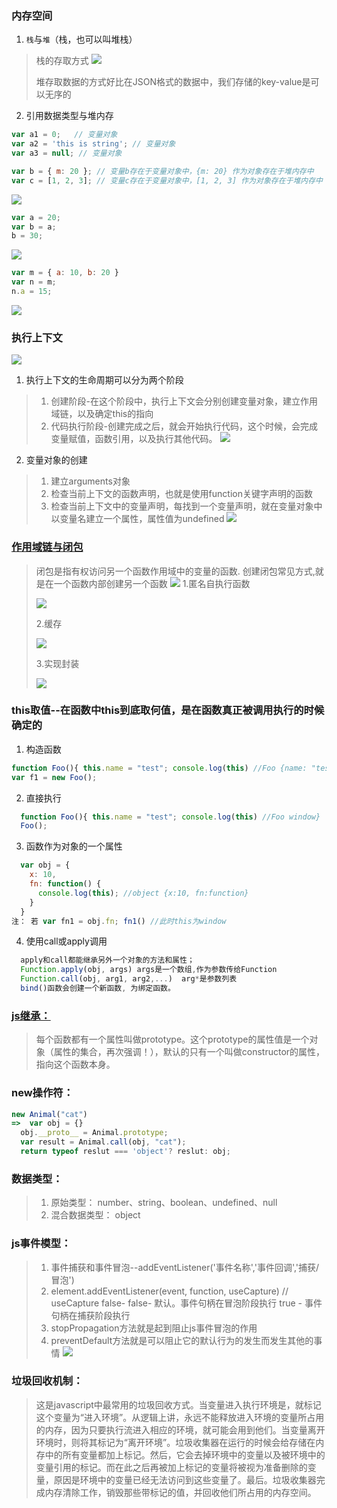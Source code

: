 ### 内存空间

1. `栈`与`堆`（栈，也可以叫堆栈）
> 栈的存取方式
> ![](./stack.png)
>
> 堆存取数据的方式好比在JSON格式的数据中，我们存储的key-value是可以无序的
2. 引用数据类型与堆内存

```javascript
var a1 = 0;   // 变量对象
var a2 = 'this is string'; // 变量对象
var a3 = null; // 变量对象

var b = { m: 20 }; // 变量b存在于变量对象中，{m: 20} 作为对象存在于堆内存中
var c = [1, 2, 3]; // 变量c存在于变量对象中，[1, 2, 3] 作为对象存在于堆内存中

```
![](./memory.png)

```javascript
var a = 20;
var b = a;
b = 30;
```
![](./memory1.png)

```javascript
var m = { a: 10, b: 20 }
var n = m;
n.a = 15;
```
![](./memory2.png)

### 执行上下文

![](./context.png)

1. 执行上下文的生命周期可以分为两个阶段
> 1. 创建阶段-在这个阶段中，执行上下文会分别创建变量对象，建立作用域链，以及确定this的指向
> 2. 代码执行阶段-创建完成之后，就会开始执行代码，这个时候，会完成变量赋值，函数引用，以及执行其他代码。
> ![](./context1.png)
2. 变量对象的创建
> 1. 建立arguments对象
> 2. 检查当前上下文的函数声明，也就是使用function关键字声明的函数
> 3. 检查当前上下文中的变量声明，每找到一个变量声明，就在变量对象中以变量名建立一个属性，属性值为undefined
> ![](./context2.png)

### [作用域链与闭包](http://www.jianshu.com/p/21a16d44f150)
> 闭包是指有权访问另一个函数作用域中的变量的函数. 创建闭包常见方式,就是在一个函数内部创建另一个函数
> ![](./scope.png)
> 1.匿名自执行函数
>
> ![](./closure.png)
>
> 2.缓存
>
> ![](./closure1.png)
>
> 3.实现封装
>
> ![](./closure2.png)

### this取值--在函数中this到底取何值，是在函数真正被调用执行的时候确定的

1. 构造函数
```javascript
function Foo(){ this.name = "test"; console.log(this) //Foo {name: "test"}}
var f1 = new Foo();
```
2. 直接执行
```javascript
  function Foo(){ this.name = "test"; console.log(this) //Foo window}
  Foo();
```
3. 函数作为对象的一个属性
```javascript
  var obj = {
    x: 10,
    fn: function() {
      console.log(this); //object {x:10, fn:function}
    }
  }
注： 若 var fn1 = obj.fn; fn1() //此时this为window
```
4. 使用call或apply调用
```javascript
  apply和call都能继承另外一个对象的方法和属性；
  Function.apply(obj, args) args是一个数组,作为参数传给Function
  Function.call(obj, arg1, arg2,...)  arg*是参数列表
  bind()函数会创建一个新函数, 为绑定函数。
```

### [js继承：](./object.md)
> 每个函数都有一个属性叫做prototype。这个prototype的属性值是一个对象（属性的集合，再次强调！），默认的只有一个叫做constructor的属性，指向这个函数本身。

### new操作符：
```javascript
new Animal("cat")
=>	var obj = {}
  obj.__proto__ = Animal.prototype;
  var result = Animal.call(obj, "cat");
  return typeof reslut === 'object'? reslut: obj;
```

### 数据类型：
> 1. 原始类型： number、string、boolean、undefined、null
> 2. 混合数据类型： object

### js事件模型：
> 1. 事件捕获和事件冒泡--addEventListener('事件名称','事件回调','捕获/冒泡')
> 2. element.addEventListener(event, function, useCapture)  // useCapture  false- false- 默认。事件句柄在冒泡阶段执行  true - 事件句柄在捕获阶段执行
> 3. stopPropagation方法就是起到阻止js事件冒泡的作用
> 4. preventDefault方法就是可以阻止它的默认行为的发生而发生其他的事情
> ![](./event.png)

### 垃圾回收机制：
> 这是javascript中最常用的垃圾回收方式。当变量进入执行环境是，就标记这个变量为“进入环境”。从逻辑上讲，永远不能释放进入环境的变量所占用的内存，因为只要执行流进入相应的环境，就可能会用到他们。当变量离开环境时，则将其标记为“离开环境”。垃圾收集器在运行的时候会给存储在内存中的所有变量都加上标记。然后，它会去掉环境中的变量以及被环境中的变量引用的标记。而在此之后再被加上标记的变量将被视为准备删除的变量，原因是环境中的变量已经无法访问到这些变量了。最后。垃圾收集器完成内存清除工作，销毁那些带标记的值，并回收他们所占用的内存空间。
